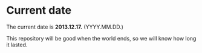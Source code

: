 # Current date

The current date is **2013.12.17.** (YYYY.MM.DD.)

This repository will be good when the world ends, so we will know how long it lasted.